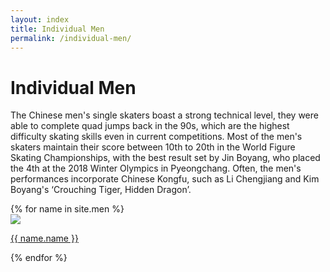 ```yaml
---
layout: index
title: Individual Men
permalink: /individual-men/
---
```

<h1> Individual Men</h1>

<p class="para">The Chinese men's single skaters boast a strong technical level, they were able to complete quad jumps back in the 90s, which are the highest difficulty skating skills even in current competitions. Most of the men's skaters maintain their score between 10th to 20th in the World Figure Skating Championships, with the best result set by Jin Boyang, who placed the 4th at the 2018 Winter Olympics in Pyeongchang. Often, the men's performances incorporate Chinese Kongfu, such as Li Chengjiang and Kim Boyang's ‘Crouching Tiger, Hidden Dragon’.

</p>

<div class="line2"></div>
    
<div class="gallary">  
    {% for name in site.men %}
        <div class="card">
         <a href = "{{ name.url | relative_url }}"><img src="{{ name.img-url }}"></a>
         <p class="card-name"><a href = "{{ name.url | relative_url }}">{{ name.name }}</a></p>
 </div>   
{% endfor %} 
</div>  


